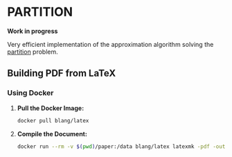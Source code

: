# PARTITION 

**Work in progress**

Very efficient implementation of the approximation algorithm solving the [partition](https://en.wikipedia.org/wiki/Partition_problem) problem.

## Building PDF from LaTeX

### Using Docker

1. **Pull the Docker Image:**
   ```bash
   docker pull blang/latex
   ```

2. **Compile the Document:**
   ```bash
   docker run --rm -v $(pwd)/paper:/data blang/latex latexmk -pdf -outdir=compiled /data/main.tex
   ```
